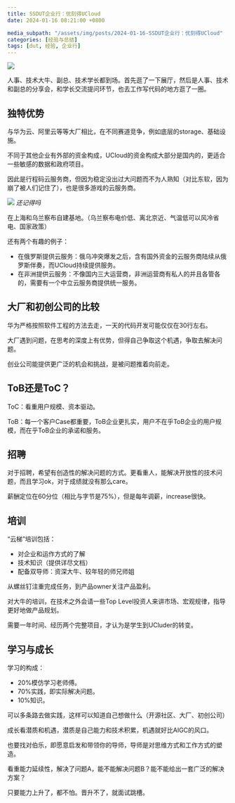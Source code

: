 ```yaml
---
title: SSDUT企业行：优刻得UCloud
date: 2024-01-16 08:21:00 +0800

media_subpath: "/assets/img/posts/2024-01-16-SSDUT企业行：优刻得UCloud"
categories: [经验与总结]
tags: [dut, 经验, 企业行]
---
```


![](1.jpg)

人事、技术大牛、副总、技术学长都到场。首先逛了一下展厅，然后是人事、技术和副总的分享会，和学长交流提问环节，也去工作写代码的地方逛了一圈。

## 独特优势

与华为云、阿里云等等大厂相比，在不同赛道竞争，例如底层的storage、基础设施。

不同于其他企业有外部的资金构成，UCloud的资金构成大部分是国内的，更适合一些敏感的数据和政府项目。

因此是行程码云服务商，但因为稳定没出过大问题而不为人熟知（对比东软，因为崩了被人们记住了），也是很多游戏的云服务商。

![](2.jpg)
_还记得吗_

在上海和乌兰察布自建基地。（乌兰察布电价低、离北京近、气温低可以风冷省电、国家政策）

还有两个有趣的例子：

- 在俄罗斯提供云服务：俄乌冲突爆发之后，含有国外资金的云服务商陆续从俄罗斯伴奏，而UCloud持续提供服务。
- 在非洲提供云服务：不像国内三大运营商，非洲运营商有私人的并且各管各的，需要有一个中立云服务商提供统一服务。

## 大厂和初创公司的比较

华为严格按照软件工程的方法去走，一天的代码开发可能仅仅在30行左右。

大厂遇到问题，在思考的深度上有优势，但得自己争取这个机遇，争取去解决问题。

创业公司能提供更广泛的机会和挑战，是被问题推着向前走。

## ToB还是ToC？

ToC：看重用户规模、资本驱动。

ToB：每一个客户Case都重要，ToB企业更扎实，用户不在乎ToB企业的用户规模，而在乎ToB企业的承诺和服务。

## 招聘

对于招聘，希望有创造性的解决问题的方式。更看重人，能解决开放性的技术问题，而且学习ok，对于成绩就没有那么care。

薪酬定位在60分位（相比与字节是75%），但是每年调薪，increase很快。

## 培训

“云梯”培训包括：

- 对企业和运作方式的了解
- 技术知识（提供详尽文档）
- 配备双导师：资深大牛、较年轻的师兄师姐

从螺丝钉注重完成任务，到产品owner关注产品盈利。

对大牛的培训，在技术之外会请一些Top Level投资人来讲市场、宏观规律，指导更好地做产品规划。

需要一年时间、经历两个完整项目，才认为是学生到UCluder的转变。

## 学习与成长

学习的构成：

- 20%模仿学习老师傅。
- 70%实践，即实际解决问题。
- 10%知识。

可以多条路去做实践，这样可以知道自己想做什么（开源社区、大厂、初创公司）

成长看潜质和机遇，潜质是自己能力和技术积累，机遇就好比AIGC的风口。

也要找对伯乐，即愿意启发和带领你的导师，导师是对思维方式和工作方式的塑造。

看重能力延续性，解决了问题A，能不能解决问题B？能不能给出一套广泛的解决方案？

只要能力上升了，都不怕。晋升不了，就面试跳槽。
